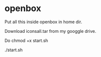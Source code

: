 # openbox

Put all this inside openbox in home dir.

Download iconsall.tar from my googgle drive.

Do chmod +x start.sh

./start.sh
